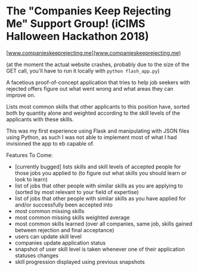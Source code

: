 # The "Companies Keep Rejecting Me" Support Group! (iCIMS Halloween Hackathon 2018)

[www.companieskeeprejecting.me](www.companieskeeprejecting.me)

(at the moment the actual website crashes, probably due to the size of the GET call, you'll have to run it locally with `python flash_app.py`)

A facetious proof-of-concept application that tries to help job seekers with rejected offers figure out what went wrong and what areas they can improve on.

Lists most common skills that other applicants to this position have, sorted both by quantity alone and weighted according to the skill levels of the applicants with these skills.

This was my first experience using Flask and manipulating with JSON files using Python, as such I was not able to implement most of what I had invisioned the app to eb capable of.

Features To Come:

- [currently bugged] lists skills and skill levels of accepted people for those jobs you applied to (to figure out what skills you should learn or look to learn)
- list of jobs that other people with similar skills as you are applying to (sorted by most relevant to your field of expertise)
- list of jobs that other people with similar skills as you have applied for and/or successfully been accepted into
- most common missing skills
- most common missing skills weighted average
- most common skills learned (over all companies, same job, skills gained between rejection and final acceptance)
- users can update skill level
- companies update application status
- snapshot of user skill level is taken whenever one of their application statuses changes
- skill progression displayed using previous snapshots